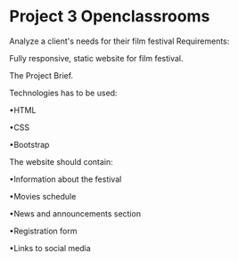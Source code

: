 # Project 3 Openclassrooms

Analyze a client's needs for their film festival
Requirements:

Fully responsive, static website for film festival.

The Project Brief.

Technologies has to be used:

•HTML

•CSS

•Bootstrap


The website should contain:

•Information about the festival

•Movies schedule

•News and announcements section

•Registration form

•Links to social media
